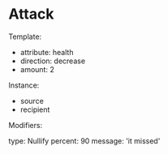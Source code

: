 # Attack

Template:

- attribute: health
- direction: decrease
- amount: 2

Instance:

- source
- recipient

Modifiers:

type: Nullify
percent: 90
message: 'it missed'



